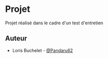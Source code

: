 # Projet

Projet réalisé dans le cadre d'un test d'entretien

## Auteur

- Loris Buchelet - [@Pandaru62](https://github.com/Pandaru62/ModuleMateriel)
